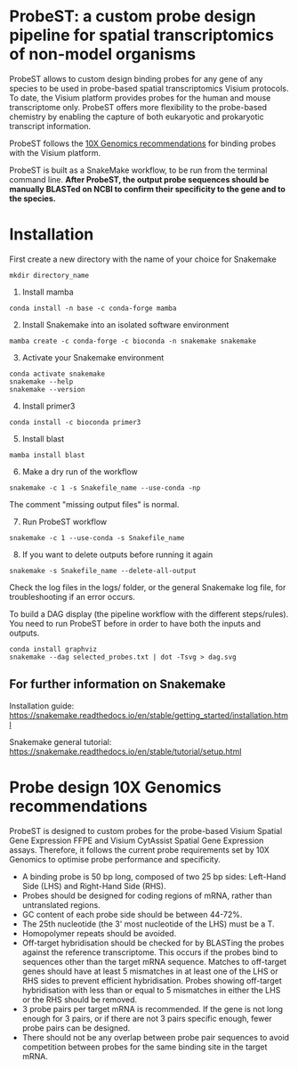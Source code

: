 # ProbeST: a custom probe design pipeline for spatial transcriptomics of non-model organisms

ProbeST allows to custom design binding probes for any gene of any species to be used in probe-based spatial transcriptomics Visium protocols. To date, the Visium platform provides probes for the human and mouse transcriptome only. ProbeST offers more flexibility to the probe-based chemistry by enabling the capture of both eukaryotic and prokaryotic transcript information.

ProbeST follows the [10X Genomics recommendations](https://www.10xgenomics.com/support/spatial-gene-expression-ffpe/documentation/workflows/ffpe-v-1/steps/experimental-design-and-planning/custom-probe-design-for-visium-spatial-gene-expression-and-chromium-single-cell-gene-expression-flex) for binding probes with the Visium platform.

ProbeST is built as a SnakeMake workflow, to be run from the terminal command line.
**After ProbeST, the output probe sequences should be manually BLASTed on NCBI to confirm their specificity to the gene and to the species.**

# Installation

First create a new directory with the name of your choice for Snakemake

```
mkdir directory_name
```

1. Install mamba

```
conda install -n base -c conda-forge mamba
```

2. Install Snakemake into an isolated software environment

```
mamba create -c conda-forge -c bioconda -n snakemake snakemake
```

3. Activate your Snakemake environment

```
conda activate snakemake
snakemake --help
snakemake --version
```


4. Install primer3

```
conda install -c bioconda primer3
```

5. Install blast

```
mamba install blast
```

6. Make a dry run of the workflow

```
snakemake -c 1 -s Snakefile_name --use-conda -np
```

The comment "missing output files" is normal. 


7. Run ProbeST workflow

```
snakemake -c 1 --use-conda -s Snakefile_name
```

8. If you want to delete outputs before running it again

```
snakemake -s Snakefile_name --delete-all-output
```

Check the log files in the logs/ folder, or the general Snakemake log file, for troubleshooting if an error occurs.


To build a DAG display (the pipeline workflow with the different steps/rules). You need to run ProbeST before in order to have both the inputs and outputs.

```
conda install graphviz
snakemake --dag selected_probes.txt | dot -Tsvg > dag.svg
```


## For further information on Snakemake

Installation guide: https://snakemake.readthedocs.io/en/stable/getting_started/installation.html

Snakemake general tutorial: https://snakemake.readthedocs.io/en/stable/tutorial/setup.html



# Probe design 10X Genomics recommendations
ProbeST is designed to custom probes for the probe-based Visium Spatial Gene Expression FFPE and Visium CytAssist Spatial Gene Expression assays.
Therefore, it follows the current probe requirements set by 10X Genomics to optimise probe performance and specificity.
- A binding probe is 50 bp long, composed of two 25 bp sides: Left-Hand Side (LHS) and Right-Hand Side (RHS).
- Probes should be designed for coding regions of mRNA, rather than untranslated regions.
- GC content of each probe side should be between 44-72%.
- The 25th nucleotide (the 3' most nucleotide of the LHS) must be a T.
- Homopolymer repeats should be avoided.
- Off-target hybridisation should be checked for by BLASTing the probes against the reference transcriptome. This occurs if the probes bind to sequences other than the target mRNA sequence. Matches to off-target genes should have at least 5 mismatches in at least one of the LHS or RHS sides to prevent efficient hybridisation. Probes showing off-target hybridisation with less than or equal to 5 mismatches in either the LHS or the RHS should be removed.
- 3 probe pairs per target mRNA is recommended. If the gene is not long enough for 3 pairs, or if there are not 3 pairs specific enough, fewer probe pairs can be designed.
- There should not be any overlap between probe pair sequences to avoid competition between probes for the same binding site in the target mRNA.

  
